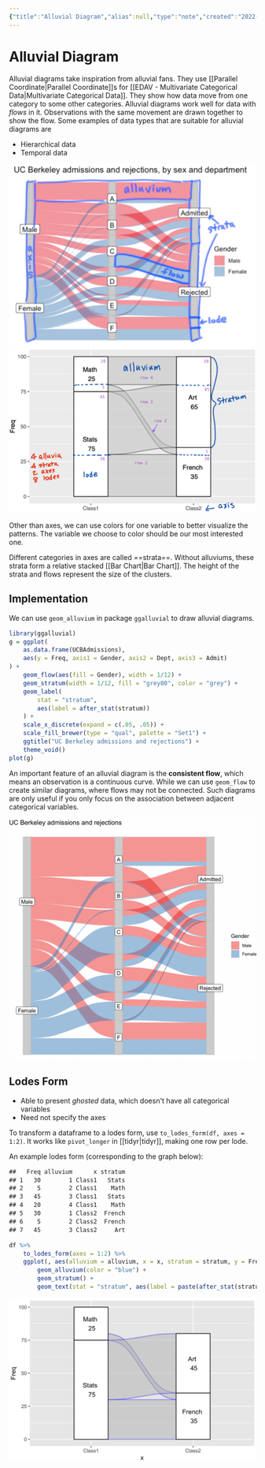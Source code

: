 ```yaml
---
{"title":"Alluvial Diagram","alias":null,"type":"note","created":"2022-10-13T16:58:30","modified":"2022-12-11T23:19:16","dg-publish":true,"sup":[{}],"state":"done","permalink":"/alluvial-diagram/","dgPassFrontmatter":true,"updated":"2022-12-11T23:19:16"}
---
```



# Alluvial Diagram

Alluvial diagrams take inspiration from alluvial fans.
They use [[Parallel Coordinate\|Parallel Coordinate]]s for [[EDAV - Multivariate Categorical Data\|Multivariate Categorical Data]].
They show how data move from one category to some other categories.
Alluvial diagrams work well for data with *flows* in it. Observations with the same movement are drawn together to show the flow.
Some examples of data types that are suitable for alluvial diagrams are

- Hierarchical data
- Temporal data

![500](https://raw.githubusercontent.com/zcysxy/Figurebed/master/img/20221013170436.png) ![500](https://raw.githubusercontent.com/zcysxy/Figurebed/master/img/20221018161618.png)

Other than axes, we can use colors for one variable to better visualize the patterns. The variable we choose to color should be our most interested one.

Different categories in axes are called ==strata==. Without alluviums, these strata form a relative stacked [[Bar Chart\|Bar Chart]].
The height of the strata and flows represent the size of the clusters.

## Implementation

We can use `geom_alluvium` in package `ggalluvial` to draw alluvial diagrams.

```r
library(ggalluvial)
g = ggplot(
    as.data.frame(UCBAdmissions),
    aes(y = Freq, axis1 = Gender, axis2 = Dept, axis3 = Admit)
) +
    geom_flow(aes(fill = Gender), width = 1/12) +
    geom_stratum(width = 1/12, fill = "grey80", color = "grey") +
    geom_label(
        stat = "stratum",
        aes(label = after_stat(stratum))
    ) +
    scale_x_discrete(expand = c(.05, .05)) +
    scale_fill_brewer(type = "qual", palette = "Set1") +
    ggtitle("UC Berkeley admissions and rejections") +
    theme_void()
plot(g)
```

An important feature of an alluvial diagram is the **consistent flow**, which means an observation is a continuous curve.
While we can use `geom_flow` to create similar diagrams, where flows may not be connected. Such diagrams are only useful if you only focus on the association between adjacent categorical variables.

![geom_flow|500](https://raw.githubusercontent.com/zcysxy/Figurebed/master/img/20221013182109.png)

## Lodes Form

- Able to present *ghosted* data, which doesn't have all categorical variables
- Need not specify the axes

To transform a dataframe to a lodes form, use `to_lodes_form(df, axes = 1:2)`. It works like `pivot_longer` in [[tidyr\|tidyr]], making one row per lode.

An example lodes form (corresponding to the graph below):

```txt
##   Freq alluvium      x stratum
## 1   30        1 Class1   Stats
## 2    5        2 Class1    Math
## 3   45        3 Class1   Stats
## 4   20        4 Class1    Math
## 5   30        1 Class2  French
## 6    5        2 Class2  French
## 7   45        3 Class2     Art
```

```R
df %>%
    to_lodes_form(axes = 1:2) %>%
    ggplot(, aes(alluvium = alluvium, x = x, stratum = stratum, y = Freq)) +
        geom_alluvium(color = "blue") +
        geom_stratum() +
        geom_text(stat = "stratum", aes(label = paste(after_stat(stratum), "\n", after_stat(count))))
```

![](https://raw.githubusercontent.com/zcysxy/Figurebed/master/img/20221018162557.png)
